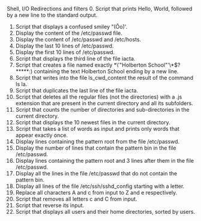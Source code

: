 Shell, I/O Redirections and filters
0. Script that prints Hello, World, followed by a new line to the standard output.
1. Script that displays a confused smiley "(Ôo)'.
2. Display the content of the /etc/passwd file.
3. Display the content of /etc/passwd and /etc/hosts.
4. Display the last 10 lines of /etc/passwd.
5. Display the first 10 lines of /etc/passwd.
6. Script that displays the third line of the file iacta.
7. Script that creates a file named exactly \*\\'"Holberton School"\'\\*$\?\*\*\*\*\*:) containing the text Holberton School ending by a new line.
8. Script that writes into the file ls_cwd_content the result of the command ls la.
9. Script that duplicates the last line of the file iacta.
10. Script that deletes all the regular files (not the directories) with a .js extension that are present in the current directory and all its subfolders.
11. Script that counts the number of directories and sub-directories in the current directory.
12. Script that displays the 10 newest files in the current directory.
13. Script that takes a list of words as input and prints only words that appear exactly once.
14. Display lines containing the pattern root from the file /etc/passwd.
15. Display the number of lines that contain the pattern bin in the file /etc/passwd.
16. Display lines containing the pattern root and 3 lines after them in the file /etc/passwd.
17. Display all the lines in the file /etc/passwd that do not contain the pattern bin.
18. Display all lines of the file /etc/ssh/sshd_config starting with a letter.
19. Replace all characters A and c from input to Z and e respectively.
20. Script that removes all letters c and C from input.
21. Script that reverse its input.
22. Script that displays all users and their home directories, sorted by users.
